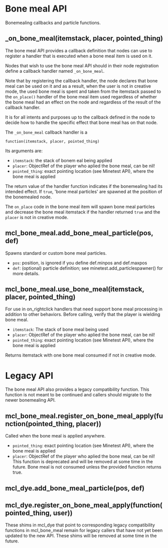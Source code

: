 
# Bone meal API
Bonemealing callbacks and particle functions.


## _on_bone_meal(itemstack, placer, pointed_thing)
The bone meal API provides a callback definition that nodes can use to
register a handler that is executed when a bone meal item is used on it.

Nodes that wish to use the bone meal API should in their node registration
define a callback handler named `_on_bone_meal`.

Note that by registering the callback handler, the node declares that bone
meal can be used on it and as a result, when the user is not in creative
mode, the used bone meal is spent and taken from the itemstack passed to
the `on_place()` handler of the bone meal item used regardless of whether
the bone meal had an effect on the node and regardless of the result of
the callback handler.

It is for all intents and purposes up to the callback defined in the node to
decide how to handle the specific effect that bone meal has on that node.

The `_on_bone_meal` callback handler is a

  `function(itemstack, placer, pointed_thing)`

Its arguments are:
* `itemstack`: the stack of bonem eal being applied
* `placer`: ObjectRef of the player who aplied the bone meal, can be nil!
* `pointed_thing`: exact pointing location (see Minetest API), where the
	bone meal is applied

The return value of the handler function indicates if the bonemealing had
its intended effect.  If `true`, 'bone meal particles' are spawned at the
position of the bonemealed node.

The `on_place` code in the bone meal item will spawn bone meal particles and
decrease the bone meal itemstack if the handler returned `true` and the
`placer` is not in creative mode.


## mcl_bone_meal.add_bone_meal_particle(pos, def)
Spawns standard or custom bone meal particles.
* `pos`: position, is ignored if you define def.minpos and def.maxpos
* `def`: (optional) particle definition; see minetest.add_particlespawner()
	for more details.

## mcl_bone_meal.use_bone_meal(itemstack, placer, pointed_thing)
For use in on_rightclick handlers that need support bone meal processing in addition
to other behaviors. Before calling, verify that the player is wielding bone meal.
* `itemstack`: The stack of bone meal being used
* `placer`: ObjectRef of the player who aplied the bone meal, can be nil!
* `pointed_thing`: exact pointing location (see Minetest API), where the
	bone meal is applied

Returns itemstack with one bone meal consumed if not in creative mode.

# Legacy API
The bone meal API also provides a legacy compatibility function.  This
function is not meant to be continued and callers should migrate to the
newer bonemealing API.

## mcl_bone_meal.register_on_bone_meal_apply(function(pointed_thing, placer))
Called when the bone meal is applied anywhere.
* `pointed_thing`: exact pointing location (see Minetest API), where the
	bone meal is applied
* `placer`: ObjectRef of the player who aplied the bone meal, can be nil!
This function is deprecated and will be removed at some time in the future.
Bone meal is not consumed unless the provided function returns true.

## mcl_dye.add_bone_meal_particle(pos, def)
## mcl_dye.register_on_bone_meal_apply(function(pointed_thing, user))
These shims in mcl_dye that point to corresponding legacy compatibility
functions in mcl_bone_meal remain for legacy callers that have not yet been
updated to the new API.  These shims will be removed at some time in the
future.
